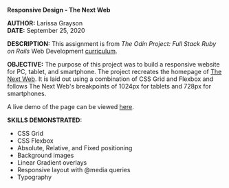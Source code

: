 **Responsive Design - The Next Web**

**AUTHOR:**  Larissa Grayson  
**DATE:**  September 25, 2020

**DESCRIPTION:** This assignment is from *The Odin Project: Full Stack Ruby on Rails* Web Development [curriculum](https://www.theodinproject.com/courses/html-and-css/lessons/building-with-responsive-design#assignment).

**OBJECTIVE:** The purpose of this project was to build a responsive website for PC, tablet, and smartphone.  The project recreates the homepage of [The Next Web](http://thenextweb.com/). It is laid out using a combination of CSS Grid and Flexbox and follows The Next Web's breakpoints of 1024px for tablets and 728px for smartphones. 

A live demo of the page can be viewed [here](https://larissagrayson.github.io/Responsive-Design/).

**SKILLS DEMONSTRATED:**
* CSS Grid
* CSS Flexbox
* Absolute, Relative, and Fixed positioning
* Background images
* Linear Gradient overlays
* Responsive layout with @media queries
* Typography